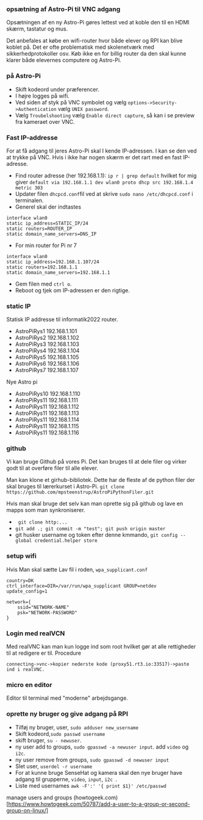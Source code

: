 ### opsætning af Astro-Pi til VNC adgang
Opsætningen af en ny Astro-Pi gøres lettest ved at koble den til en HDMI skærm, tastatur og mus.

Det anbefales at købe en wifi-router hvor både elever og RPI kan blive koblet på. Det er ofte problematisk med skolenetværk med sikkerhedprotokoller osv. Køb ikke en for billig router da den skal kunne klarer både elevernes computere og Astro-Pi.


### på Astro-Pi
* Skift kodeord under præferencer.
* I højre logges på wifi.
* Ved siden af styk på VNC symbolet og vælg ```options->Security->Authentication``` vælg ```UNIX password```.
* Vælg ```Troubelshooting``` vælg ```Enable direct capture```, så kan i se preview fra kameraet over VNC.

### Fast IP-addresse
For at få adgang til jeres Astro-Pi skal I kende IP-adressen. I kan se den ved at trykke på VNC. Hvis i ikke har nogen skærm er det rart med en fast IP-adresse.

* Find router adresse (her 192.168.1.1): ```ip r | grep default``` hvilket for mig giver ``` default via 192.168.1.1 dev wlan0 proto dhcp src 192.168.1.4 metric 303 ```
* Updater filen ```dhcpcd.conf```fil ved at skrive ```sudo nano /etc/dhcpcd.conf``` i terminalen.
* Generel skal der indtastes
```
interface wlan0
static ip_address=STATIC_IP/24
static routers=ROUTER_IP
static domain_name_servers=DNS_IP
```
* For min router for Pi nr 7
```
interface wlan0
static ip_address=192.168.1.107/24
static routers=192.168.1.1
static domain_name_servers=192.168.1.1
```
* Gem filen med ```ctrl o```.
* Reboot og tjek om IP-adressen er den rigtige.

### static IP
Statisk IP addresse til informatik2022 router.
* AstroPiRys1 192.168.1.101
* AstroPiRys2 192.168.1.102
* AstroPiRys3 192.168.1.103
* AstroPiRys4 192.168.1.104
* AstroPiRys5 192.168.1.105
* AstroPiRys6 192.168.1.106
* AstroPiRys7 192.168.1.107

Nye Astro pi
* AstroPiRys10 192.168.1.110
* AstroPiRys11 192.168.1.111
* AstroPiRys11 192.168.1.112
* AstroPiRys11 192.168.1.113
* AstroPiRys11 192.168.1.114
* AstroPiRys11 192.168.1.115
* AstroPiRys11 192.168.1.116


### github
Vi kan bruge Github på vores Pi. Det kan bruges til at dele filer og virker godt til at overføre filer til alle elever.

Man kan klone et girhub-bibliotek. Dette har de fleste af de python filer der skal bruges til lærerkurset i Astro-Pi.
```git clone https://github.com/mpsteenstrup/AstroPiPythonFiler.git```

Hvis man skal bruge det selv kan man oprette sig på github og lave en mapps som man synkroniserer.
* ``` git clone http:...```
* ``` git add .; git commit -m "test"; git push origin master ```
* git husker username og token efter denne kmmando, ``` git config --global credential.helper store ```


### setup wifi
Hvis Man skal sætte
Lav fil i roden, ```wpa_supplicant.conf```

```
country=DK
ctrl_interface=DIR=/var/run/wpa_supplicant GROUP=netdev
update_config=1

network={
    ssid="NETWORK-NAME"
    psk="NETWORK-PASSWORD"
}
```


### Login med realVCN
Med realVNC kan man kun logge ind som root hvilket gør at alle rettigheder til at redigere er til.
Procedure
```
connecting->vnc->kopier nederste kode (proxy51.rt3.io:33517)->paste ind i realVNC.
```

### micro en editor
Editor til terminal med "moderne" arbejdsgange.

### oprette ny bruger og give adgang på RPI
* Tilføj ny bruger, user, ```sudo adduser new_username```
* Skift kodeord,```sudo passwd username```
* skift bruger, ```su - newuser```.
* ny user add to groups, ```sudo gpasswd -a newuser input```. add ```video``` og ```i2c```.
* ny user remove from groups, ```sudo gpasswd -d newuser input```
* Slet user, ```userdel -r username```
* For at kunne bruge SenseHat og kamera skal den nye bruger have adgang til grupperne, ```video```, ```input```, ```i2c ```.
* Liste med usernames ```awk -F':' '{ print $1}' /etc/passwd```


manage users and groups
(howtogeek.com)[https://www.howtogeek.com/50787/add-a-user-to-a-group-or-second-group-on-linux/]
